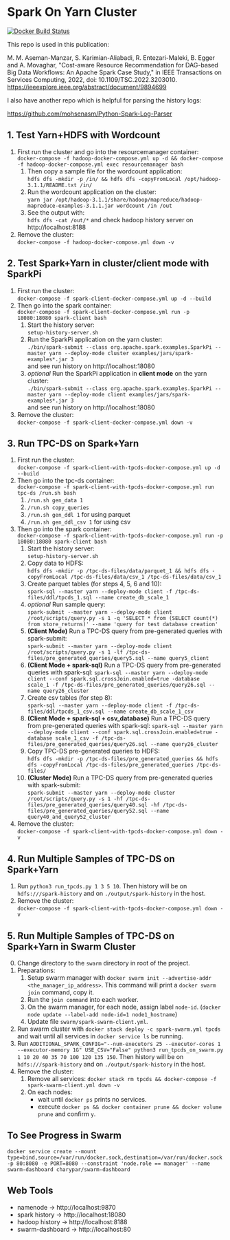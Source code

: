 # Spark On Yarn Cluster

[![Docker Build Status](https://travis-ci.org/mohsenasm/spark-on-yarn-cluster.svg?branch=master)](https://travis-ci.org/mohsenasm/spark-on-yarn-cluster)

This repo is used in this publication: 

M. M. Aseman-Manzar, S. Karimian-Aliabadi, R. Entezari-Maleki, B. Egger and A. Movaghar, "Cost-aware Resource Recommendation for DAG-based Big Data Workflows: An Apache Spark Case Study," in IEEE Transactions on Services Computing, 2022, doi: 10.1109/TSC.2022.3203010. https://ieeexplore.ieee.org/abstract/document/9894699

I also have another repo which is helpful for parsing the history logs:

https://github.com/mohsenasm/Python-Spark-Log-Parser

## 1. Test Yarn+HDFS with Wordcount

1. First run the cluster and go into the resourcemanager container:  
`docker-compose -f hadoop-docker-compose.yml up -d && docker-compose -f hadoop-docker-compose.yml exec resourcemanager bash`
    1. Then copy a sample file for the wordcount application:  
    `hdfs dfs -mkdir -p /in/ && hdfs dfs -copyFromLocal /opt/hadoop-3.1.1/README.txt /in/`
    2. Run the wordcount application on the cluster:  
    `yarn jar /opt/hadoop-3.1.1/share/hadoop/mapreduce/hadoop-mapreduce-examples-3.1.1.jar wordcount /in /out`
    3. See the output with:  
    `hdfs dfs -cat /out/*` and check hadoop history server on http://localhost:8188
2. Remove the cluster:  
`docker-compose -f hadoop-docker-compose.yml down -v`

## 2. Test Spark+Yarn in cluster/client mode with SparkPi

1. First run the cluster:  
`docker-compose -f spark-client-docker-compose.yml up -d --build`
2. Then go into the spark container:  
`docker-compose -f spark-client-docker-compose.yml run -p 18080:18080 spark-client bash`
    1. Start the history server:  
    `setup-history-server.sh`
    2. Run the SparkPi application on the yarn cluster:  
    `./bin/spark-submit --class org.apache.spark.examples.SparkPi --master yarn --deploy-mode cluster examples/jars/spark-examples*.jar 3`  
    and see run history on http://localhost:18080
    3. _optional_ Run the SparkPi application in **client mode** on the yarn cluster:  
    `./bin/spark-submit --class org.apache.spark.examples.SparkPi --master yarn --deploy-mode client examples/jars/spark-examples*.jar 3`  
    and see run history on http://localhost:18080
3. Remove the cluster:  
`docker-compose -f spark-client-docker-compose.yml down -v`

## 3. Run TPC-DS on Spark+Yarn

1. First run the cluster:  
`docker-compose -f spark-client-with-tpcds-docker-compose.yml up -d --build`
2. Then go into the tpc-ds container:  
`docker-compose -f spark-client-with-tpcds-docker-compose.yml run tpc-ds /run.sh bash`
    1. `/run.sh gen_data 1`
    2. `/run.sh copy_queries`
    <!-- + `/run.sh gen_queries` -> cannot be used in spark because of wrong templates-->
    3. `/run.sh gen_ddl 1` for using parquet
    4. `/run.sh gen_ddl_csv 1` for using csv
3. Then go into the spark container:  
`docker-compose -f spark-client-with-tpcds-docker-compose.yml run -p 18080:18080 spark-client bash`
    1. Start the history server:  
    `setup-history-server.sh`
    2. Copy data to HDFS:  
    `hdfs dfs -mkdir -p /tpc-ds-files/data/parquet_1 && hdfs dfs -copyFromLocal /tpc-ds-files/data/csv_1 /tpc-ds-files/data/csv_1`
    3. Create parquet tables (for steps 4, 5, 6 and 10):  
    `spark-sql --master yarn --deploy-mode client -f /tpc-ds-files/ddl/tpcds_1.sql --name create_db_scale_1`
    4. _optional_ Run sample query:  
    `spark-submit --master yarn --deploy-mode client /root/scripts/query.py -s 1 -q 'SELECT * from (SELECT count(*) from store_returns)' --name 'query for test database creation'`
    5. **(Client Mode)** Run a TPC-DS query from pre-generated queries with spark-submit:  
    `spark-submit --master yarn --deploy-mode client /root/scripts/query.py -s 1 -lf /tpc-ds-files/pre_generated_queries/query5.sql --name query5_client`
    6. **(Client Mode + spark-sql)** Run a TPC-DS query from pre-generated queries with spark-sql: `spark-sql --master yarn --deploy-mode client --conf spark.sql.crossJoin.enabled=true -database scale_1 -f /tpc-ds-files/pre_generated_queries/query26.sql --name query26_cluster`
    7. Create csv tables (for step 8):  
    `spark-sql --master yarn --deploy-mode client -f /tpc-ds-files/ddl/tpcds_1_csv.sql --name create_db_scale_1_csv`
    8. **(Client Mode + spark-sql + csv_database)** Run a TPC-DS query from pre-generated queries with spark-sql: `spark-sql --master yarn --deploy-mode client --conf spark.sql.crossJoin.enabled=true -database scale_1_csv -f /tpc-ds-files/pre_generated_queries/query26.sql --name query26_cluster`
    9. Copy TPC-DS pre-generated queries to HDFS:  
    `hdfs dfs -mkdir -p /tpc-ds-files/pre_generated_queries && hdfs dfs -copyFromLocal /tpc-ds-files/pre_generated_queries /tpc-ds-files/`
    10. **(Cluster Mode)** Run a TPC-DS query from pre-generated queries with spark-submit:  
    `spark-submit --master yarn --deploy-mode cluster /root/scripts/query.py -s 1 -hf /tpc-ds-files/pre_generated_queries/query40.sql -hf /tpc-ds-files/pre_generated_queries/query52.sql --name query40_and_query52_cluster`
4. Remove the cluster:  
`docker-compose -f spark-client-with-tpcds-docker-compose.yml down -v`

## 4. Run Multiple Samples of TPC-DS on Spark+Yarn

1. Run `python3 run_tpcds.py 1 3 5 10`. Then history will be on `hdfs:///spark-history` and on `./output/spark-history` in the host.
2. Remove the cluster:  
`docker-compose -f spark-client-with-tpcds-docker-compose.yml down -v`  

## 5. Run Multiple Samples of TPC-DS on Spark+Yarn in **Swarm Cluster**  

0. Change directory to the `swarm` directory in root of the project.  
1. Preparations:  
    1. Setup swarm manager with `docker swarm init --advertise-addr <the_manager_ip_address>`. This command will print a `docker swarm join` command, copy it.  
    2. Run the `join command` into each worker.  
    3. On the swarm manager, for each node, assign label `node-id`. (`docker node update --label-add node-id=1 node1_hostname`)  
    4. Update file `swarm/spark-swarm-client.yml`.  
2. Run swarm cluster with `docker stack deploy -c spark-swarm.yml tpcds` and wait until all services in `docker service ls` be running.  
3. Run `ADDITIONAL_SPARK_CONFIG="--num-executors 25 --executor-cores 1 --executor-memory 1G" USE_CSV="False" python3 run_tpcds_on_swarm.py 1 10 20 40 35 70 100 120 135 150`. Then history will be on `hdfs:///spark-history` and on `./output/spark-history` in the host.  
4. Remove the cluster:  
    1. Remove all services: `docker stack rm tpcds && docker-compose -f spark-swarm-client.yml down -v`  
    2. On each nodes:  
        * wait until `docker ps` prints no services.  
        * execute `docker ps && docker container prune && docker volume prune` and confirm `y`.  

## To See Progress in Swarm  
`docker service create --mount type=bind,source=/var/run/docker.sock,destination=/var/run/docker.sock -p 80:8080 -e PORT=8080 --constraint 'node.role == manager' --name swarm-dashboard charypar/swarm-dashboard
`

## Web Tools  
* namenode -> http://localhost:9870  
* spark history -> http://localhost:18080  
* hadoop history -> http://localhost:8188  
* swarm-dashboard -> http://localhost:80
